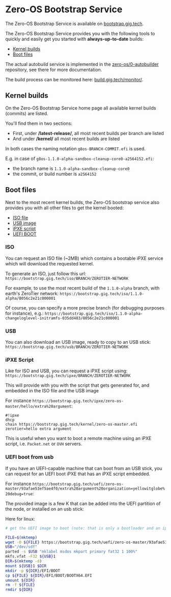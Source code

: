 # Zero-OS Bootstrap Service

The Zero-OS Bootstrap Service is available on [bootstrap.gig.tech](https://bootstrap.gig.tech).

The Zero-OS Bootstrap Service provides you with the following tools to quickly and easily get you started with **always-up-to-date** builds:

- [Kernel builds](#kernel-builds)
- [Boot files](#boot-files)

The actual autobuild service is implemented in the [zero-os/0-autobuilder](https://github.com/zero-os/0-autobuilder) repository, see there for more documentation.

The build process can be monitored here: [build.gig.tech/monitor/](https://build.gig.tech/monitor/).

<a id="kernel-builds"></a>
## Kernel builds

On the Zero-OS Bootstrap Service home page all available kernel builds (commits) are listed.

You'll find them in two sections:
- First, under **/latest-release/**, all most recent builds per branch are listed
- And under **/kernel/** all most recent builds are listed

In both cases the naming notation `g8os-BRANCH-COMMIT.efi` is used.

E.g. in case of `g8os-1.1.0-alpha-sandbox-cleanup-core0-a2564152.efi`:
- the branch name is `1.1.0-alpha-sandbox-cleanup-core0`
- the commit, or build number is `a2564152`

<a id="boot-files"></a>
## Boot files

Next to the most recent kernel builds, the Zero-OS bootstrap service also provides you with all other files to get the kernel booted:

- [ISO file](#iso)
- [USB image](#usb)
- [iPXE script](#ipxe)
- [UEFI BOOT](#uefi)

<a id="iso"></a>
### ISO

You can request an ISO file (~2MB) which contains a bootable iPXE service which will download the requested kernel.

To generate an ISO, just follow this url: `https://bootstrap.gig.tech/iso/BRANCH/ZEROTIER-NETWORK`

For example, to use the most recent build of the `1.1.0-alpha` branch, with earth's ZeroTier network: `https://bootstrap.gig.tech/iso/1.1.0-alpha/8056c2e21c000001`

Of course, you can specify a more precise branch (for debugging purposes for instance), e.g.: `https://bootstrap.gig.tech/iso/1.1.0-alpha-changeloglevel-initramfs-035dd483/8056c2e21c000001`

<a id="usb"></a>
### USB

You can also download an USB image, ready to copy to an USB stick: `https://bootstrap.gig.tech/usb/BRANCH/ZEROTIER-NETWORK`

<a id="ipxe"></a>
### iPXE Script

Like for ISO and USB, you can request a iPXE script using: `https://bootstrap.gig.tech/ipxe/BRANCH/ZEROTIER-NETWORK`

This will provide with you with the script that gets generated for, and embedded in the ISO file and the USB image

For instance `https://bootstrap.gig.tech/ipxe/zero-os-master/hello/extra%20argument`:
```
#!ipxe
dhcp
chain https://bootstrap.gig.tech/kernel/zero-os-master.efi zerotier=hello extra argument
```

This is useful when you want to boot a remote machine using an iPXE script, i.e. `Packet.net` or `OVH` servers.

<a id="uefi"></a>
### UEFI boot from usb

If you have an UEFI-capable machine that can boot from an USB stick, you can request for an UEFI boot iPXE that has
an iPXE script embedded.

For instance `https://bootstrap.gig.tech/uefi/zero-os-master/93afae53ef5ae4f0/extra%20argument%20organization=yellowitglobe%20debug=true`:

The provided image is a few K that can be added into the UEFI partition of the node, or installed on an usb stick:

Here for linux:

```bash
# get the UEFI image to boot (note: that is only a bootloader and an ipxe script, so very small)

FILE=$(mktemp)
wget -O ${FILE} https://bootstrap.gig.tech/uefi/zero-os-master/93afae53ef5ae4f0/extra%20argument%20organization=yellowitglobe%20debug=true
USB="/dev/sdf"
parted -s $USB "mklabel msdos mkpart primary fat32 1 100%"
mkfs.vfat -F32 ${USB}1
DIR=$(mktemp -d)
mount ${USB}1 $DIR
mkdir -p ${DIR}/EFI/BOOT
cp ${FILE} ${DIR}/EFI/BOOT/BOOTX64.EFI
umount ${DIR}
rm -f ${FILE} 
rmdir ${DIR}
```

